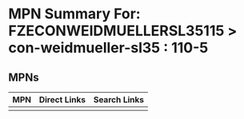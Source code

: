 



# MPN Summary For: FZECONWEIDMUELLERSL35115 > con-weidmueller-sl35 : 110-5

## MPNs
  

|MPN|Direct Links|Search Links|
| :--- | :--- | :--- |
||||
